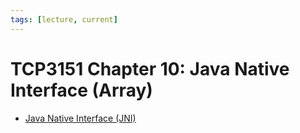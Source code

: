 ```yaml
---
tags: [lecture, current]
---
```


# TCP3151 Chapter 10: Java Native Interface (Array)

- [Java Native Interface (JNI)](202312132145.md)

